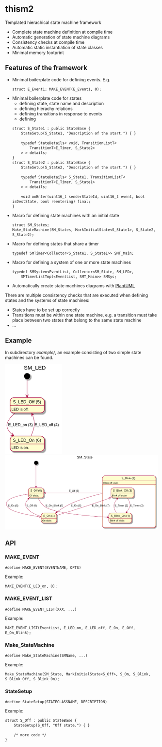 # thism2
Templated hierachical state machine framework

  - Complete state machine definition at compile time
  - Automatic generation of state machine diagrams
  - Consistency checks at compile time
  - Automatic static instantiation of state classes
  - Minimal memory footprint

## Features of the framework

  - Minimal boilerplate code for defining events. E.g. 
    ~~~
    struct E_Event1; MAKE_EVENT(E_Event1, 0);
    ~~~
  - Minimal boilerplate code for states
    - defining state, state name and description
    - defining hierachy relations
    - defining transitions in response to events
    - defining 
    ~~~
    struct S_State1 : public StateBase {
        StateSetup(S_State1, "Description of the start.") { }

        typedef StateDetails< void, TransitionListT<
            TransitionT<E_Timer, S_State2>
        > > details;
    }
    struct S_State2 : public StateBase {
        StateSetup(S_State2, "Description of the start.") { }

        typedef StateDetails< S_State1, TransitionListT<
            TransitionT<E_Timer, S_State1>
        > > details;
    
        void onEnter(uint16_t senderStateId, uint16_t event, bool isDestState, bool reentering) final;
    }
    ~~~
  - Macro for defining state machines with an initial state
    ~~~
    struct SM_States;
    Make_StateMachine(SM_States, MarkInitialState<S_State1>, S_State2, S_State2);
    ~~~
  - Macro for defining states that share a timer
    ~~~
    typedef SMTimer<Collector<S_State1, S_State1>> SMT_Main;
    ~~~
  - Macro for defining a system of one or more state machines
    ~~~
    typedef SMSystem<EventList, Collector<SM_State, SM_LED>, 
        SMTimerListTmpl<EventList, SMT_Main>> SMSys;
    ~~~
  - Automatically create state machines diagrams with [PlantUML](https://plantuml.com/)  

There are multiple consistency checks that are executed when defining states and the systems of state machines:
  - States have to be set up correctly 
  - Transitions must be within one state machine, e.g. a transition must take place between two states that belong to the same state machine
  - ...
  
## Example 

In subdirectory _example/_, an example consisting of two  simple state machines can be found.

![SM_LED](diagrams_out/SM_LED.png) ![SM_Main](diagrams_out/SM_State.png)

## API

### MAKE_EVENT
~~~
#define MAKE_EVENT(EVENTNAME, OPTS)
~~~
Example:
~~~
MAKE_EVENT(E_LED_on, 0);
~~~

### MAKE_EVENT_LIST
~~~
#define MAKE_EVENT_LIST(XXX, ...)
~~~
Example:
~~~
MAKE_EVENT_LIST(EventList, E_LED_on, E_LED_off, E_On, E_Off, E_On_Blink);
~~~

### Make_StateMachine
~~~
#define Make_StateMachine(SMName, ...)
~~~
Example:
~~~
Make_StateMachine(SM_State, MarkInitialState<S_Off>, S_On, S_Blink, S_Blink_Off, S_Blink_On);
~~~

### StateSetup
~~~
#define StateSetup(STATECLASSNAME, DESCRIPTION)
~~~
Example:
~~~
struct S_Off : public StateBase {
    StateSetup(S_Off, "Off state.") { }

    /* more code */
}
~~~